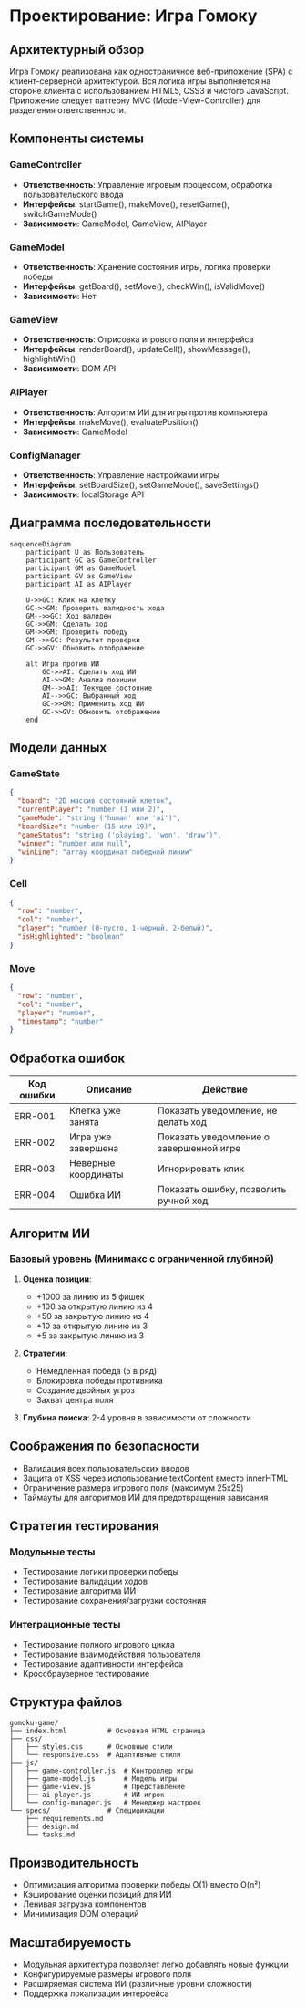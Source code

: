 # Проектирование: Игра Гомоку

## Архитектурный обзор

Игра Гомоку реализована как одностраничное веб-приложение (SPA) с клиент-серверной архитектурой. Вся логика игры выполняется на стороне клиента с использованием HTML5, CSS3 и чистого JavaScript. Приложение следует паттерну MVC (Model-View-Controller) для разделения ответственности.

## Компоненты системы

### GameController
- **Ответственность**: Управление игровым процессом, обработка пользовательского ввода
- **Интерфейсы**: startGame(), makeMove(), resetGame(), switchGameMode()
- **Зависимости**: GameModel, GameView, AIPlayer

### GameModel
- **Ответственность**: Хранение состояния игры, логика проверки победы
- **Интерфейсы**: getBoard(), setMove(), checkWin(), isValidMove()
- **Зависимости**: Нет

### GameView
- **Ответственность**: Отрисовка игрового поля и интерфейса
- **Интерфейсы**: renderBoard(), updateCell(), showMessage(), highlightWin()
- **Зависимости**: DOM API

### AIPlayer
- **Ответственность**: Алгоритм ИИ для игры против компьютера
- **Интерфейсы**: makeMove(), evaluatePosition()
- **Зависимости**: GameModel

### ConfigManager
- **Ответственность**: Управление настройками игры
- **Интерфейсы**: setBoardSize(), setGameMode(), saveSettings()
- **Зависимости**: localStorage API

## Диаграмма последовательности

```mermaid
sequenceDiagram
    participant U as Пользователь
    participant GC as GameController
    participant GM as GameModel
    participant GV as GameView
    participant AI as AIPlayer

    U->>GC: Клик на клетку
    GC->>GM: Проверить валидность хода
    GM-->>GC: Ход валиден
    GC->>GM: Сделать ход
    GM->>GM: Проверить победу
    GM-->>GC: Результат проверки
    GC->>GV: Обновить отображение
    
    alt Игра против ИИ
        GC->>AI: Сделать ход ИИ
        AI->>GM: Анализ позиции
        GM-->>AI: Текущее состояние
        AI-->>GC: Выбранный ход
        GC->>GM: Применить ход ИИ
        GC->>GV: Обновить отображение
    end
```

## Модели данных

### GameState
```json
{
  "board": "2D массив состояний клеток",
  "currentPlayer": "number (1 или 2)",
  "gameMode": "string ('human' или 'ai')",
  "boardSize": "number (15 или 19)",
  "gameStatus": "string ('playing', 'won', 'draw')",
  "winner": "number или null",
  "winLine": "array координат победной линии"
}
```

### Cell
```json
{
  "row": "number",
  "col": "number", 
  "player": "number (0-пусто, 1-черный, 2-белый)",
  "isHighlighted": "boolean"
}
```

### Move
```json
{
  "row": "number",
  "col": "number",
  "player": "number",
  "timestamp": "number"
}
```

## Обработка ошибок

| Код ошибки | Описание | Действие |
|------------|----------|----------|
| ERR-001 | Клетка уже занята | Показать уведомление, не делать ход |
| ERR-002 | Игра уже завершена | Показать уведомление о завершенной игре |
| ERR-003 | Неверные координаты | Игнорировать клик |
| ERR-004 | Ошибка ИИ | Показать ошибку, позволить ручной ход |

## Алгоритм ИИ

### Базовый уровень (Минимакс с ограниченной глубиной)

1. **Оценка позиции**: 
   - +1000 за линию из 5 фишек
   - +100 за открытую линию из 4
   - +50 за закрытую линию из 4
   - +10 за открытую линию из 3
   - +5 за закрытую линию из 3

2. **Стратегии**:
   - Немедленная победа (5 в ряд)
   - Блокировка победы противника
   - Создание двойных угроз
   - Захват центра поля

3. **Глубина поиска**: 2-4 уровня в зависимости от сложности

## Соображения по безопасности

- Валидация всех пользовательских вводов
- Защита от XSS через использование textContent вместо innerHTML
- Ограничение размера игрового поля (максимум 25x25)
- Таймауты для алгоритмов ИИ для предотвращения зависания

## Стратегия тестирования

### Модульные тесты
- Тестирование логики проверки победы
- Тестирование валидации ходов
- Тестирование алгоритма ИИ
- Тестирование сохранения/загрузки состояния

### Интеграционные тесты
- Тестирование полного игрового цикла
- Тестирование взаимодействия пользователя
- Тестирование адаптивности интерфейса
- Кроссбраузерное тестирование

## Структура файлов

```
gomoku-game/
├── index.html          # Основная HTML страница
├── css/
│   ├── styles.css      # Основные стили
│   └── responsive.css  # Адаптивные стили
├── js/
│   ├── game-controller.js  # Контроллер игры
│   ├── game-model.js       # Модель игры
│   ├── game-view.js        # Представление
│   ├── ai-player.js        # ИИ игрок
│   └── config-manager.js   # Менеджер настроек
└── specs/              # Спецификации
    ├── requirements.md
    ├── design.md
    └── tasks.md
```

## Производительность

- Оптимизация алгоритма проверки победы O(1) вместо O(n²)
- Кэширование оценки позиций для ИИ
- Ленивая загрузка компонентов
- Минимизация DOM операций

## Масштабируемость

- Модульная архитектура позволяет легко добавлять новые функции
- Конфигурируемые размеры игрового поля
- Расширяемая система ИИ (различные уровни сложности)
- Поддержка локализации интерфейса
